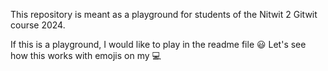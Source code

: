 This repository is meant as a playground for students of the Nitwit 2 Gitwit course 2024.

If this is a playground, I would like to play in the readme file :smiley:
Let's see how this works with emojis on my :computer:
